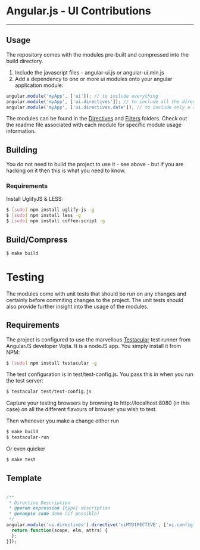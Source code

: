 # Angular.js - UI Contributions

***

## Usage
The repository comes with the modules pre-built and compressed into the build directory.

1. Include the javascript files - angular-ui.js or angular-ui.min.js  
2. Add a dependency to one or more ui modules onto your angular application module:  

```javascript
angular.module('myApp', ['ui']); // to include everything  
angular.module('myApp', ['ui.directives']); // to include all the directives only  
angular.module('myApp', ['ui.directives.date']); // to include only a single module
```
The modules can be found in the [Directives](http://github.com/angular-ui/angular-ui/modules/directives) and [Filters](http://github.com/angular-ui/angular-ui/modules/filters) folders. Check out the readme file associated with each module for specific module usage information.

## Building

You do not need to build the project to use it - see above - but if you are hacking on it then this is what you need to know.

### Requirements

Install UglifyJS & LESS:

```bash
$ [sudo] npm install uglify-js -g  
$ [sudo] npm install less -g  
$ [sudo] npm install coffee-script -g
```

## Build/Compress

```bash
$ make build
```

# Testing

The modules come with unit tests that should be run on any changes and certainly before commiting changes to the project.  The unit tests should also provide further insight into the usage of the modules.

## Requirements
The project is configured to use the marvellous [Testacular](http://vojtajina.github.com/testacular/) test runner from AngularJS developer Vojta.  It is a nodeJS app.  You simply install it from NPM:

```bash
$ [sudo] npm install testacular -g
```

The test configuration is in test/test-config.js.  You pass this in when you run the test server:

```bash
$ testacular test/test-config.js
```

Capture your testing browsers by browsing to http://localhost:8080 (in this case) on all the different flavours of browser you wish to test.

Then whenever you make a change either run
```bash
$ make build
$ testacular-run
```

Or even quicker

```bash
$ make test
```

## Template

```javascript

/**
 * Directive Description
 * @param expression {type} description
 * @example code demo (if possible)
 */
angular.module('ui.directives').directive('uiMYDIRECTIVE', ['ui.config', function(uiConfig) {
  return function(scope, elm, attrs) {
  };
}]);

```

